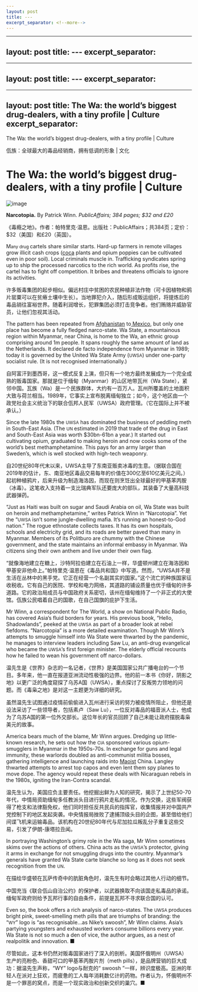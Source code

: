 ```yaml
---
layout: post
title: ---
excerpt_separator: <!--more-->
---
```



<!--more-->

---
layout: post
title: ---
excerpt_separator: <!--more-->
---


<!--more-->

---
layout: post
title: ---
excerpt_separator: <!--more-->
---


<!--more-->

---
layout: post
title: The Wa: the world’s biggest drug-dealers, with a tiny profile | Culture
excerpt_separator: <!--more-->
---


<!--more-->

The Wa: the world’s biggest drug-dealers, with a tiny profile | Culture

佤族：全球最大的毒品经销商，拥有低调的形象 | 文化


# The Wa: the world’s biggest drug-dealers, with a tiny profile | Culture

![image](https://images.weserv.nl/?url=www.economist.com/img/b/1280/720/90/media-assets/image/20240210_CUP504.jpg)

<div></div><p><b>Narcotopia.</b> By Patrick Winn. <i>PublicAffairs; 384 pages; $32 and £20</i></p>

《毒瘾之地》。作者：帕特里克·温恩。出版社：PublicAffairs；共384页；定价：$32（美国）和£20（英国）。


<p><span>M</span><small>any drug </small>cartels share similar starts. Hard-up farmers in remote villages grow illicit cash crops (<a href="https://www.economist.com/the-americas/2023/08/04/parts-of-colombia-are-now-awash-with-cocaine">coca</a> plants and opium poppies can be cultivated even in poor soil). Local criminals muscle in. Trafficking syndicates spring up to ship the processed narcotics to the rich world. As profits rise, the cartel has to fight off competition. It bribes and threatens officials to ignore its activities. </p>

许多贩毒集团的起步相似。偏远村庄中贫困的农民种植非法作物（可卡因植物和鸦片罂粟可以在贫瘠土壤中生长）。当地罪犯介入，随后形成贩运组织，将提炼后的毒品销往富裕世界。随着利润增长，犯罪集团必须打击竞争者。他们贿赂并威胁官员，让他们忽视其活动。


<p>The pattern has been repeated from <a href="https://www.economist.com/the-economist-explains/2021/09/01/what-does-taliban-control-mean-for-afghanistans-opium-economy">Afghanistan</a> to<a href="https://www.economist.com/the-americas/2023/05/11/mexicos-gangs-are-becoming-criminal-conglomerates"> Mexico</a>, but only one place has become a fully fledged narco-state. Wa State, a mountainous region within Myanmar, near China, is home to the Wa, an ethnic group comprising around 1m people. It spans roughly the same amount of land as the Netherlands. It declared de facto independence from Myanmar in 1989; today it is governed by the United Wa State Army (<small>UWSA</small>) under one-party socialist rule. (It is not recognised internationally.)</p>

自阿富汗到墨西哥，这一模式反复上演，但只有一个地方最终发展成为一个完全成熟的贩毒国家。那就是位于缅甸（Myanmar）的山区地带瓦州（Wa State），紧邻中国。瓦族（Wa）是一个民族群体，大约有一百万人。瓦州所覆盖的土地面积大致与荷兰相当。1989年，它事实上宣布脱离缅甸独立；如今，这个地区由一个政党社会主义统治下的联合佤邦人民军（UWSA）政府管理。（它在国际上并不被承认。）


<div><div><div id="econ-1"></div></div></div><p>Since the late 1980s the <small>UWSA</small> has dominated the business of peddling meth in South-East Asia. (The <small>UN </small>estimated in 2019 that trade of the drug in East and South-East Asia was worth $30bn-61bn a year.) It started out cultivating opium, graduated to making heroin and now cooks some of the world’s best methamphetamine. This pays for an army larger than Sweden’s, which is well stocked with high-tech weaponry.</p>

自20世纪80年代末以来，UWSA主导了东南亚贩卖冰毒的生意。（据联合国在2019年的估计，东、南亚地区毒品交易每年的价值在300亿至610亿美元之间。）起初种植鸦片，后来升级为制造海洛因，而现在则烹饪出全球最好的甲基苯丙胺（冰毒）。这笔收入支持着一支比瑞典军队还要庞大的部队，其装备了大量高科技武器弹药。


<p>“Just as Haiti was built on sugar and Saudi Arabia on oil, Wa State was built on heroin and methamphetamine,” writes Patrick Winn in “Narcotopia”. Yet the “<small>UWSA</small> isn’t some jungle-dwelling mafia. It’s running an honest-to-God nation.” The rogue ethnostate collects taxes. It has its own hospitals, schools and electricity grid, and its roads are better paved than many in Myanmar. Members of its Politburo are chummy with the Chinese government, and the state maintains an informal embassy in Myanmar. Wa citizens sing their own anthem and live under their own flag.</p>

“就像海地建立在糖上，沙特阿拉伯建立在石油上一样，华盛顿州建立在海洛因和甲基安非他命上。”帕特里克·温恩在《毒品共和国》中写道。然而，“UWSA并不是生活在丛林中的黑手党。它正在经营一个名副其实的国家。”这个流亡的种族国家征收税收。它有自己的医院、学校和电力网络，其道路的铺设质量也优于缅甸的许多道路。它的政治局成员与中国政府关系密切，该州在缅甸维持了一个非正式的大使馆。佤族公民唱着自己的国歌，在自己国旗的庇护下生活。


<p>Mr Winn, a correspondent for The World, a show on National Public Radio, has covered Asia’s fluid borders for years. His previous book, “Hello, Shadowlands”, peeked at the <small>UWSA</small> as part of a broader look at rebel fiefdoms. “Narcotopia” is a more detailed examination. Though Mr Winn’s attempts to smuggle himself into Wa State were thwarted by the pandemic, he manages to interview leaders including Saw Lu, an anti-drug evangelical who became the <small>UWSA</small>’s first foreign minister. The elderly official recounts how he failed to wean his government off narco-dollars.</p>

温先生是《世界》杂志的一名记者，《世界》是美国国家公共广播电台的一个节目。多年来，他一直在报道亚洲流动性极强的边界。他的前一本书《你好，阴影之地》以更广泛的角度窥探了乌苏A国（UWSA），重点探讨了反叛势力领地的问题。而《毒枭之地》是对这一主题更为详细的研究。

虽然温先生试图通过疫情前偷偷进入瓦州进行采访的努力被疫情所阻止，但他还是设法采访了一些领导者，包括素卢（Saw Lu），一位反对毒品的福音派人士，他成为了乌苏A国的第一位外交部长。这位年长的官员回顾了自己未能让政府摆脱毒枭美元的故事。


<p>America bears much of the blame, Mr Winn argues. Dredging up little-known research, he sets out how the <small>CIA </small>sponsored various opium-smugglers in Myanmar in the 1950s-70s. In exchange for guns and legal immunity, these warlords doubled as anti-communist militia bosses, gathering intelligence and launching raids into <a href="https://www.economist.com/books-and-arts/2019/03/28/the-enduring-influence-of-mao-zedong">Maoist</a> China. Langley thwarted attempts to arrest top capos and even lent them spy planes to move dope. The agency would repeat these deals with Nicaraguan rebels in the 1980s, igniting the Iran-Contra scandal.</p>

温先生认为，美国应负主要责任。他挖掘出鲜为人知的研究，揭示了上世纪50-70年代，中情局资助缅甸多任教派头目进行鸦片走私的情况。作为交换，这些军阀获得了枪支和法律豁免权，他们同时担任反共民兵的指挥官，收集情报并对中国共产党控制下的地区发起突袭。中央情报局挫败了逮捕顶级头目的企图，甚至借给他们间谍飞机来运输毒品。该机构在20世纪80年代与尼加拉瓜叛乱分子重复这些交易，引发了伊朗-康塔拉丑闻。


<div><div><div id="econ-2"></div></div></div><p>In portraying Washington’s grimy role in the Wa saga, Mr Winn sometimes skims over the actions of others.<!-- --> China acts as the <small>UWSA</small>’s protector, giving it arms in exchange for not smuggling drugs into the country. Myanmar’s generals have granted Wa State carte blanche so long as it does not seek recognition from the <small>UN</small>. </p>

在描绘华盛顿在瓦萨传奇中的肮脏角色时，温先生有时会略过其他人行动的细节。

中国充当《联合佤山自治公约》的保护者，以武器换取不向该国走私毒品的承诺。缅甸军政府则给予瓦邦行事的自由条件，前提是瓦邦不寻求联合国的认可。


<p>Even so, the book offers a rich analysis of narco-states. The <small>UWSA </small>produces bright pink, sweet-smelling meth pills that are triumphs of branding: the “<small>WY</small>” logo is “as recognisable...as Nike’s swoosh”, Mr Winn claims. Asia’s partying youngsters and exhausted workers consume billions every year. Wa State is not so much a den of vice, the author argues, as a nest of realpolitik and innovation. <span>■</span></p>

尽管如此，这本书仍然对贩毒国家进行了深入的剖析。美国怀俄明州（UWSA）生产的亮粉色、香甜可口的甲基苯丙胺片剂（meth pills），是品牌营销的巨大成功：据温先生声称，“WY” logo与耐克的“ swoosh ”一样，辨识度极高。亚洲的年轻人在派对上狂欢，而疲惫的工人每年消耗数亿计的药物。作者认为，怀俄明州不是一个罪恶的窝点，而是一个现实政治和创新交织的巢穴。■